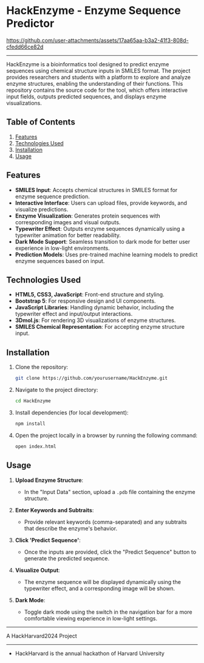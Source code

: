 # HackEnzyme - Enzyme Sequence Predictor

https://github.com/user-attachments/assets/17aa65aa-b3a2-41f3-808d-cfedd66ce82d

---

HackEnzyme is a bioinformatics tool designed to predict enzyme sequences using chemical structure inputs in SMILES format. The project provides researchers and students with a platform to explore and analyze enzyme structures, enabling the understanding of their functions. This repository contains the source code for the tool, which offers interactive input fields, outputs predicted sequences, and displays enzyme visualizations.

## Table of Contents
1. [Features](#features)
2. [Technologies Used](#technologies-used)
3. [Installation](#installation)
4. [Usage](#usage)

## Features

- **SMILES Input**: Accepts chemical structures in SMILES format for enzyme sequence prediction.
- **Interactive Interface**: Users can upload files, provide keywords, and visualize predictions.
- **Enzyme Visualization**: Generates protein sequences with corresponding images and visual outputs.
- **Typewriter Effect**: Outputs enzyme sequences dynamically using a typewriter animation for better readability.
- **Dark Mode Support**: Seamless transition to dark mode for better user experience in low-light environments.
- **Prediction Models**: Uses pre-trained machine learning models to predict enzyme sequences based on input.

## Technologies Used

- **HTML5, CSS3, JavaScript**: Front-end structure and styling.
- **Bootstrap 5**: For responsive design and UI components.
- **JavaScript Libraries**: Handling dynamic behavior, including the typewriter effect and input/output interactions.
- **3Dmol.js**: For rendering 3D visualizations of enzyme structures.
- **SMILES Chemical Representation**: For accepting enzyme structure input.

## Installation

1. Clone the repository:
    ```bash
    git clone https://github.com/yourusername/HackEnzyme.git
    ```

2. Navigate to the project directory:
    ```bash
    cd HackEnzyme
    ```

3. Install dependencies (for local development):
    ```bash
    npm install
    ```

4. Open the project locally in a browser by running the following command:
    ```bash
    open index.html
    ```

## Usage

1. **Upload Enzyme Structure**: 
    - In the "Input Data" section, upload a `.pdb` file containing the enzyme structure.
  
2. **Enter Keywords and Subtraits**:
    - Provide relevant keywords (comma-separated) and any subtraits that describe the enzyme's behavior.

3. **Click 'Predict Sequence'**:
    - Once the inputs are provided, click the "Predict Sequence" button to generate the predicted sequence.

4. **Visualize Output**:
    - The enzyme sequence will be displayed dynamically using the typewriter effect, and a corresponding image will be shown.

5. **Dark Mode**:
    - Toggle dark mode using the switch in the navigation bar for a more comfortable viewing experience in low-light settings.

---

A HackHarvard2024 Project

---
* HackHarvard is the annual hackathon of Harvard University
